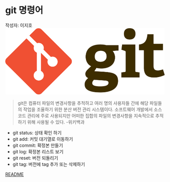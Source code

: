 # git 명령어
작성자: 이지호
![git](../assets/git.png)

> git은 컴퓨터 파일의 변경사항을 추적하고 여러 명의 사용자들 간에 해당 파일들의 작업을 조율하기 위한 분산 버전 관리 시스템이다. 소프트웨어 개발에서 소스 코드 관리에 주로 사용되지만 어떠한 집합의 파일의 변경사항을 지속적으로 추적하기 위해 사용될 수 있다. -위키백과

* git status: 상태 확인 하기
* git add: 커밋 대기열로 이동하기
* git commit: 확정본 만들기
* git log: 확정본 리스트 보기
* git reset: 버전 되돌리기
* git tag: 버전에 tag 추가 또는 삭제하기

[README](../README.md)